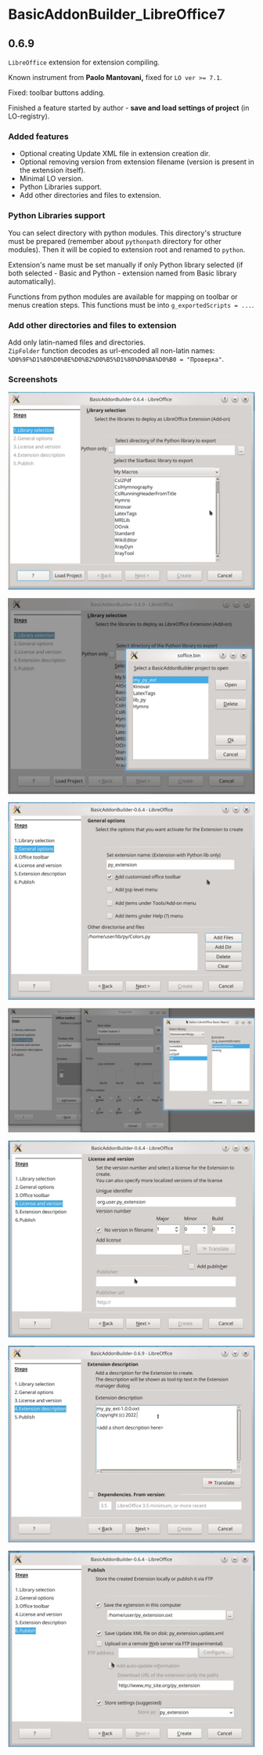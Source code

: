 # BasicAddonBuilder_LibreOffice7 

## 0.6.9

`LibreOffice` extension for extension compiling.  

Known instrument from **Paolo Mantovani,** fixed for `LO ver >= 7.1`.

Fixed: toolbar buttons adding.

Finished a feature started by author - **save and load settings of project** (in LO-registry).

### Added features

- Optional creating Update XML file in extension creation dir.
- Optional removing version from extension filename (version is present in the extension itself).  
- Minimal LO version.
- Python Libraries support.  
- Add other directories and files to extension.
### Python Libraries support

You can select directory with python modules. This directory's structure must be prepared (remember about `pythonpath` directory for other modules). Then it will be copied to extension root and renamed to `python`.  

Extension's name must be set manually if only Python library selected (if both selected - Basic and Python - extension named from Basic library automatically).

Functions from python modules are available for mapping on toolbar or menus creation steps. This functions must be into `g_exportedScripts = ...`.


### Add other directories and files to extension
Add only latin-named files and directories.  
`ZipFolder` function decodes as url-encoded all non-latin names:  
`%D0%9F%D1%80%D0%BE%D0%B2%D0%B5%D1%80%D0%BA%D0%B0 = "Проверка"`.

### Screenshots
![](Images/img_01.jpg)  

![](Images/img_02.jpg)  

![](Images/img_03.jpg)  

![](Images/img_04.jpg)  

![](Images/img_05.jpg)  

![](Images/img_06.jpg)  

![](Images/img_07.jpg)